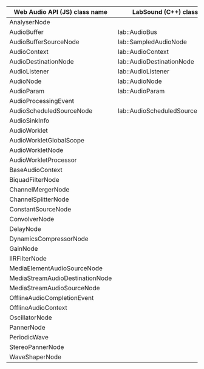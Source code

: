  

| Web Audio API (JS) class name   | LabSound (C++) class                 |
| ------------------------------- | ------------------------------------ |
| AnalyserNode                    |                                      |
| AudioBuffer                     | lab::AudioBus                        |
| AudioBufferSourceNode           | lab::SampledAudioNode                |
| AudioContext                    | lab::AudioContext                    |
| AudioDestinationNode            | lab::AudioDestinationNode            |
| AudioListener                   | lab::AudioListener                   |
| AudioNode                       | lab::AudioNode                       |
| AudioParam                      | lab::AudioParam                      |
| AudioProcessingEvent            |                                      |
| AudioScheduledSourceNode        | lab::AudioScheduledSourceNode        |
| AudioSinkInfo                   |                                      |
| AudioWorklet                    |                                      |
| AudioWorkletGlobalScope         |                                      |
| AudioWorkletNode                |                                      |
| AudioWorkletProcessor           |                                      |
| BaseAudioContext                |                                      |
| BiquadFilterNode                |                                      |
| ChannelMergerNode               |                                      |
| ChannelSplitterNode             |                                      |
| ConstantSourceNode              |                                      |
| ConvolverNode                   |                                      |
| DelayNode                       |                                      |
| DynamicsCompressorNode          |                                      |
| GainNode                        |                                      |
| IIRFilterNode                   |                                      |
| MediaElementAudioSourceNode     |                                      |
| MediaStreamAudioDestinationNode |                                      |
| MediaStreamAudioSourceNode      |                                      |
| OfflineAudioCompletionEvent     |                                      |
| OfflineAudioContext             |                                      |
| OscillatorNode                  |                                      |
| PannerNode                      |                                      |
| PeriodicWave                    |                                      |
| StereoPannerNode                |                                      |
| WaveShaperNode                  |                                      |
